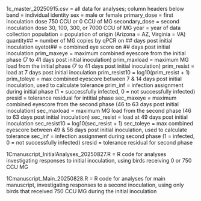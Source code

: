 1c_master_20250915.csv = all data for analyses; column headers below
band = individual identity
sex = male or female
primary_dose = first inoculation dose 750 CCU or 0 CCU of MG
secondary_dose = second inoculation dose 30, 100, 300, or 7000 CCU of MG
year = year of data collection 
population = population of origin (Arizona = AZ, Virginia = VA)
quantity## = number of MG copies by qPCR on ## days post initial inoculation
eyetot## = combined eye score on ## days post initial inoculation
prim_maxeye = maximum combined eyescore from the initial phase (7 to 41 days post initial inoculation)
prim_maxload = maximum MG load from the initial phase (7 to 41 days post initial inoculation)
prim_resist = load at 7 days post initial inoculation 
prim_resist10 = log10(prim_resist + 1)
prim_toleye = max combined eyescore between 7 & 14 days post initial inoculation, used to calculate tolerance
prim_inf = infection assignment during initial phase (1 = successfully infected, 0 = not successfully infected)
presid = tolerance residual for intitial phase
sec_maxeye = maximum combined eyescore from the second phase (46 to 63 days post initial inoculation)
sec_maxload = maximum MG load from the second phase (46 to 63 days post initial inoculation)
sec_resist = load at 49 days post initial inoculation 
sec_resist10 = log10(sec_resist + 1)
sec_toleye = max combined eyescore between 49 & 56 days post initial inoculation, used to calculate tolerance
sec_inf = infection assignment during second phase (1 = infected, 0 = not successfully infected)
sresid = tolerance residual for second phase

1Cmanuscript_InitialAnalyses_20250827.R = R code for analyses investigating responses to initial inoculation, using birds receiving 0 or 750 CCU MG

1Cmanuscript_Main_20250828.R = R code for analyses for main manuscript, investigating responses to a second inoculation, using only birds that received 750 CCU MG during the initial inoculation
